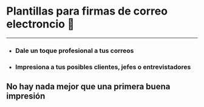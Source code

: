 # Plantillas para firmas de correo electroncio 📧

---
- ### Dale un toque profesional a tus correos

- ### Impresiona a tus posibles clientes, jefes o entrevistadores

## No hay nada mejor que una primera buena impresión 